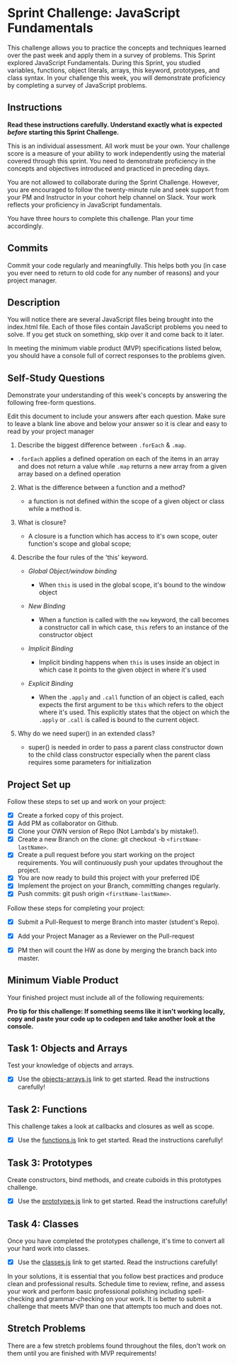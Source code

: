 # Sprint Challenge: JavaScript Fundamentals

This challenge allows you to practice the concepts and techniques learned over the past week and apply them in a survey of problems. This Sprint explored JavaScript Fundamentals. During this Sprint, you studied variables, functions, object literals, arrays, this keyword, prototypes, and class syntax. In your challenge this week, you will demonstrate proficiency by completing a survey of JavaScript problems.

## Instructions

**Read these instructions carefully. Understand exactly what is expected _before_ starting this Sprint Challenge.**

This is an individual assessment. All work must be your own. Your challenge score is a measure of your ability to work independently using the material covered through this sprint. You need to demonstrate proficiency in the concepts and objectives introduced and practiced in preceding days.

You are not allowed to collaborate during the Sprint Challenge. However, you are encouraged to follow the twenty-minute rule and seek support from your PM and Instructor in your cohort help channel on Slack. Your work reflects your proficiency in JavaScript fundamentals.

You have three hours to complete this challenge. Plan your time accordingly.

## Commits

Commit your code regularly and meaningfully. This helps both you (in case you ever need to return to old code for any number of reasons) and your project manager.

## Description

You will notice there are several JavaScript files being brought into the index.html file.  Each of those files contain JavaScript problems you need to solve.  If you get stuck on something, skip over it and come back to it later.

In meeting the minimum viable product (MVP) specifications listed below, you should have a console full of correct responses to the problems given.

## Self-Study Questions

Demonstrate your understanding of this week's concepts by answering the following free-form questions.

Edit this document to include your answers after each question. Make sure to leave a blank line above and below your answer so it is clear and easy to read by your project manager

1. Describe the biggest difference between `.forEach` & `.map`.
   
  - `.forEach` applies a defined operation on each of the items in an array and does not return a value while `.map` returns a new array from a given array based on a defined operation

2. What is the difference between a function and a method?
   - a function is not defined within  the scope of a given object or class while a method is.

3. What is closure?
   - A closure is a function which has access to it's own scope, outer function's scope and global scope;

4. Describe the four rules of the 'this' keyword.
   - *Global Object/window binding*
      - When `this` is used in the global scope, it's bound to the window object
   - *New Binding*
      - When a function is called with the `new` keyword, the call becomes a constructor call in which case, `this` refers to an instance of the constructor object
  
   - *Implicit Binding*
      - Implicit binding happens when `this` is uses inside an object in which case it points to the given object in where it's used
  
   - *Explicit Binding*
      - When the `.apply` and `.call` function of an object is called, each expects the first argument to be `this` which refers to the object where it's used. This explicitly states that the object on  which the `.apply` or `.call` is called is bound to the current object.

5. Why do we need super() in an extended class?
   - super() is needed in order to pass a parent class constructor down to the child class constructor especially when the parent class requires some parameters for initialization

## Project Set up

Follow these steps to set up and work on your project:

- [X] Create a forked copy of this project.
- [X] Add PM as collaborator on Github.
- [X] Clone your OWN version of Repo (Not Lambda's by mistake!).
- [X] Create a new Branch on the clone: git checkout -b `<firstName-lastName>`.
- [X] Create a pull request before you start working on the project requirements.  You will continuously push your updates throughout the project.
- [X] You are now ready to build this project with your preferred IDE
- [X] Implement the project on your Branch, committing changes regularly.
- [X] Push commits: git push origin `<firstName-lastName>`.

Follow these steps for completing your project:

- [X] Submit a Pull-Request to merge <firstName-lastName> Branch into master (student's  Repo).
- [X] Add your Project Manager as a Reviewer on the Pull-request
- [X] PM then will count the HW as done by  merging the branch back into master.


## Minimum Viable Product

Your finished project must include all of the following requirements:

**Pro tip for this challenge: If something seems like it isn't working locally, copy and paste your code up to codepen and take another look at the console.**

## Task 1: Objects and Arrays
Test your knowledge of objects and arrays. 
* [X] Use the [objects-arrays.js](challenges/objects-arrays.js) link to get started.  Read the instructions carefully!

## Task 2: Functions
This challenge takes a look at callbacks and closures as well as scope. 
* [X] Use the [functions.js](challenges/functions.js) link to get started. Read the instructions carefully!

## Task 3: Prototypes
Create constructors, bind methods, and create cuboids in this prototypes challenge.
* [X] Use the [prototypes.js](challenges/prototypes.js) link to get started. Read the instructions carefully!

## Task 4: Classes
Once you have completed the prototypes challenge, it's time to convert all your hard work into classes.
* [X] Use the [classes.js](challenges/classes.js) link to get started. Read the instructions carefully!

In your solutions, it is essential that you follow best practices and produce clean and professional results. Schedule time to review, refine, and assess your work and perform basic professional polishing including spell-checking and grammar-checking on your work. It is better to submit a challenge that meets MVP than one that attempts too much and does not.

## Stretch Problems

There are a few stretch problems found throughout the files, don't work on them until you are finished with MVP requirements!
